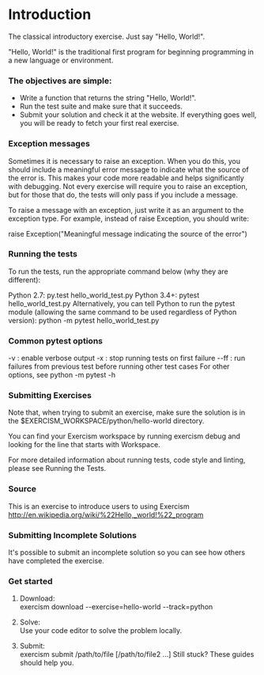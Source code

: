 # Introduction
The classical introductory exercise. Just say "Hello, World!".

"Hello, World!" is the traditional first program for beginning programming in a new language or environment.

### The objectives are simple:

- Write a function that returns the string "Hello, World!".
- Run the test suite and make sure that it succeeds.
- Submit your solution and check it at the website.
If everything goes well, you will be ready to fetch your first real exercise.

### Exception messages
Sometimes it is necessary to raise an exception. When you do this, you should include a meaningful error message to indicate what the source of the error is. This makes your code more readable and helps significantly with debugging. Not every exercise will require you to raise an exception, but for those that do, the tests will only pass if you include a message.

To raise a message with an exception, just write it as an argument to the exception type. For example, instead of raise Exception, you should write:

raise Exception("Meaningful message indicating the source of the error")

### Running the tests
To run the tests, run the appropriate command below (why they are different):

Python 2.7: py.test hello_world_test.py
Python 3.4+: pytest hello_world_test.py
Alternatively, you can tell Python to run the pytest module (allowing the same command to be used regardless of Python version): python -m pytest hello_world_test.py

### Common pytest options
-v : enable verbose output
-x : stop running tests on first failure
--ff : run failures from previous test before running other test cases
For other options, see python -m pytest -h

### Submitting Exercises
Note that, when trying to submit an exercise, make sure the solution is in the $EXERCISM_WORKSPACE/python/hello-world directory.

You can find your Exercism workspace by running exercism debug and looking for the line that starts with Workspace.

For more detailed information about running tests, code style and linting, please see Running the Tests.

### Source
This is an exercise to introduce users to using Exercism http://en.wikipedia.org/wiki/%22Hello,_world!%22_program

### Submitting Incomplete Solutions
It's possible to submit an incomplete solution so you can see how others have completed the exercise.

### Get started

1. Download:<br/>
exercism download --exercise=hello-world --track=python

2. Solve:<br/>
Use your code editor to solve the problem locally.

3. Submit:<br/>
exercism submit /path/to/file [/path/to/file2 ...]
Still stuck?
These guides should help you.


